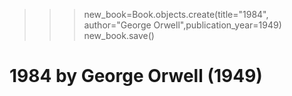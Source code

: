 >>> new_book=Book.objects.create(title="1984", author="George Orwell",publication_year=1949)        
>>> new_book.save()
# 1984 by George Orwell (1949)
